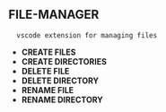 ## FILE-MANAGER
```
  vscode extension for managing files
```
  * __CREATE FILES__
  * __CREATE DIRECTORIES__
  * __DELETE FILE__
  * __DELETE DIRECTORY__
  * __RENAME FILE__
  * __RENAME DIRECTORY__